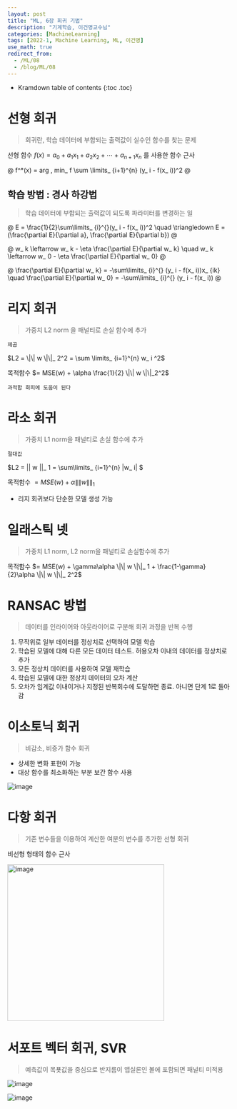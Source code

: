 ```yaml
---
layout: post
title: "ML, 6장 회귀 기법"
description: "기계학습, 이건명교수님"
categories: [MachineLearning]
tags: [2022-1, Machine Learning, ML, 이건명]
use_math: true
redirect_from:
  - /ML/08
  - /blog/ML/08
---
```


* Kramdown table of contents
{:toc .toc} 

# 선형 회귀

> 회귀란, 학습 데이터에 부합되는 출력값이 실수인 함수를 찾는 문제

선형 함수 $f(x) = a_ 0 + a_ 1x_ 1 + a_ 2x_ 2 + \cdots + a_ {n+1} x_ n$ 를 사용한 함수 근사

@
f^*(x) = arg \, min_ f \sum \limits_ {i+1}^{n} (y_ i - f(x_ i))^2
@

## 학습 방법 : 경사 하강법

> 학습 데이터에 부합되는 출력값이 되도록 파라미터를 변경하는 일

@
E = \frac{1}{2}\sum\limits_ {i}^{}(y_ i - f(x_ i))^2 \quad \triangledown E = (\frac{\partial E}{\partial a}, \frac{\partial E}{\partial b}) 
@

@
w_ k \leftarrow w_ k - \eta \frac{\partial E}{\partial w_ k} \quad w_ k \leftarrow w_ 0 - \eta \frac{\partial E}{\partial w_ 0} 
@

@
\frac{\partial E}{\partial w_ k} = -\sum\limits_ {i}^{} (y_ i - f(x_ i))x_ {ik} \quad \frac{\partial E}{\partial w_ 0} = -\sum\limits_ {i}^{} (y_ i - f(x_ i))
@

# 리지 회귀

> 가중치 L2 norm 을 패널티로 손실 함수에 추가

`제곱`

$L2 = \|\| w \|\|_ 2^2 = \sum \limits_ {i=1}^{n} w_ i ^2$

목적함수 $= MSE(w) + \alpha \frac{1}{2} \|\| w \|\|_2^2$

`과적합 회피에 도움이 된다`


# 라소 회귀

> 가중치 L1 norm을 패널티로 손실 함수에 추가

`절대값`

$L2 = \|\| w \|\|_ 1 = \sum\limits_ {i=1}^{n} \|w_ i\| $

목적함수 $= MSE(w) + \alpha \|\| w \|\|_1$

- 리지 회귀보다 단순한 모델 생성 가능

# 일래스틱 넷

> 가중치 L1 norm, L2 norm을 패널티로 손실함수에 추가

목적함수 $= MSE(w) + \gamma\alpha \|\| w \|\|_ 1 + \frac{1-\gamma}{2}\alpha \|\| w \|\|_ 2^2$

# RANSAC 방법

> 데이터를 인라이어와 아웃라이어로 구분해 회귀 과정을 반복 수행

1. 무작위로 일부 데이터를 정상치로 선택하여 모델 학습 
2. 학습된 모델에 대해 다른 모든 데이터 테스트. 허용오차 이내의 데이터를 정상치로 추가 
3. 모든 정상치 데이터를 사용하여 모델 재학습 
4. 학습된 모델에 대한 정상치 데이터의 오차 계산 
5. 오차가 임계값 이내이거나 지정된 반복회수에 도달하면 종료. 아니면 단계 1로 돌아감 

# 이소토닉 회귀

> 비감소, 비증가 함수 회귀

- 상세한 변화 표현이 가능
- 대상 함수를 최소화하는 부분 보간 함수 사용

![image](https://user-images.githubusercontent.com/32366711/163709117-4fae28b1-0177-43f7-8465-3bede655de40.png)


# 다항 회귀

> 기존 변수들을 이용하여 계산한 여분의 변수를 추가한 선형 회귀

비선형 형태의 함수 근사

<img width="351" alt="image" src="https://user-images.githubusercontent.com/32366711/163709122-e4e49030-c1a8-4a41-92e8-e4411e6464a2.png">


# 서포트 벡터 회귀, SVR

> 예측값이 목푯값을 중심으로 반지름이 앱실론인 볼에 포함되면 패널티 미적용

![image](https://user-images.githubusercontent.com/32366711/163709112-f3ec0857-c040-4bfa-b237-7b296e92a8b1.png)

![image](https://user-images.githubusercontent.com/32366711/163709104-dcf3e440-5e09-4949-9c26-9280bc8a2adf.png)

